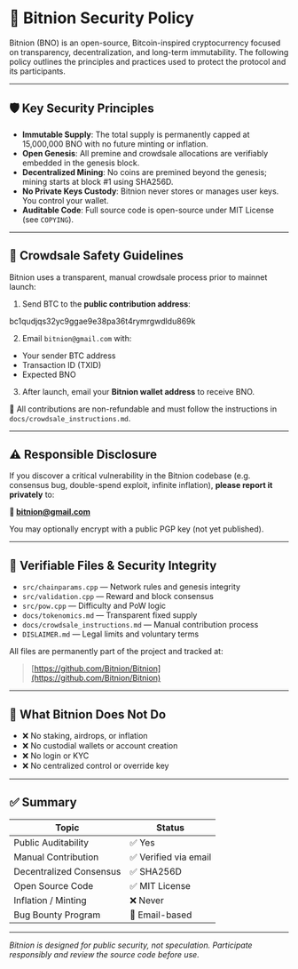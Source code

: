 # 🔐 Bitnion Security Policy

Bitnion (BNO) is an open-source, Bitcoin-inspired cryptocurrency focused on transparency, decentralization, and long-term immutability. The following policy outlines the principles and practices used to protect the protocol and its participants.

---

## 🛡️ Key Security Principles

- **Immutable Supply**: The total supply is permanently capped at 15,000,000 BNO with no future minting or inflation.
- **Open Genesis**: All premine and crowdsale allocations are verifiably embedded in the genesis block.
- **Decentralized Mining**: No coins are premined beyond the genesis; mining starts at block #1 using SHA256D.
- **No Private Keys Custody**: Bitnion never stores or manages user keys. You control your wallet.
- **Auditable Code**: Full source code is open-source under MIT License (see `COPYING`).

---

## 🧾 Crowdsale Safety Guidelines

Bitnion uses a transparent, manual crowdsale process prior to mainnet launch:

1. Send BTC to the **public contribution address**:

bc1qudjqs32yc9ggae9e38pa36t4rymrgwdldu869k

2. Email `bitnion@gmail.com` with:
- Your sender BTC address
- Transaction ID (TXID)
- Expected BNO
3. After launch, email your **Bitnion wallet address** to receive BNO.

📌 All contributions are non-refundable and must follow the instructions in `docs/crowdsale_instructions.md`.

---

## ⚠️ Responsible Disclosure

If you discover a critical vulnerability in the Bitnion codebase (e.g. consensus bug, double-spend exploit, infinite inflation), **please report it privately** to:

**📧 bitnion@gmail.com**

You may optionally encrypt with a public PGP key (not yet published).

---

## 📂 Verifiable Files & Security Integrity

- `src/chainparams.cpp` — Network rules and genesis integrity
- `src/validation.cpp` — Reward and block consensus
- `src/pow.cpp` — Difficulty and PoW logic
- `docs/tokenomics.md` — Transparent fixed supply
- `docs/crowdsale_instructions.md` — Manual contribution process
- `DISLAIMER.md` — Legal limits and voluntary terms

All files are permanently part of the project and tracked at:
> [https://github.com/Bitnion/Bitnion](https://github.com/Bitnion/Bitnion)

---

## 🚫 What Bitnion Does Not Do

- ❌ No staking, airdrops, or inflation
- ❌ No custodial wallets or account creation
- ❌ No login or KYC
- ❌ No centralized control or override key

---

## ✅ Summary

| Topic                     | Status    |
|---------------------------|-----------|
| Public Auditability       | ✅ Yes     |
| Manual Contribution       | ✅ Verified via email |
| Decentralized Consensus   | ✅ SHA256D |
| Open Source Code          | ✅ MIT License |
| Inflation / Minting       | ❌ Never   |
| Bug Bounty Program        | 📧 Email-based |

---

*Bitnion is designed for public security, not speculation. Participate responsibly and review the source code before use.*

